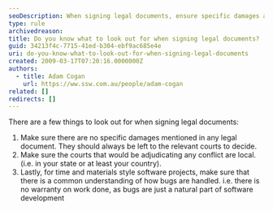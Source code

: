 ```yaml
---
seoDescription: When signing legal documents, ensure specific damages are left to courts, local courts handle conflicts, and common understanding of bug handling exists.
type: rule
archivedreason:
title: Do you know what to look out for when signing legal documents?
guid: 34213f4c-7715-41ed-b304-ebf9ac685e4e
uri: do-you-know-what-to-look-out-for-when-signing-legal-documents
created: 2009-03-17T07:20:16.0000000Z
authors:
  - title: Adam Cogan
    url: https://ww.ssw.com.au/people/adam-cogan
related: []
redirects: []
---
```


There are a few things to look out for when signing legal documents:

<!--endintro-->

1. Make sure there are no specific damages mentioned in any legal document. They should always be left to the relevant courts to decide.
2. Make sure the courts that would be adjudicating any conflict are local. (i.e. in your state or at least your country).
3. Lastly, for time and materials style software projects, make sure that there is a common understanding of how bugs are handled. i.e. there is no warranty on work done, as bugs are just a natural part of software development
